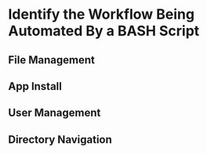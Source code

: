 # Identify the Workflow Being Automated By a BASH Script

## File Management

## App Install


## User Management

## Directory Navigation
